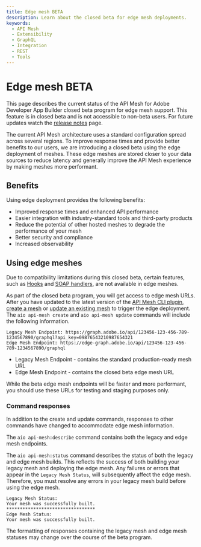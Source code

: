 ```yaml
---
title: Edge mesh BETA
description: Learn about the closed beta for edge mesh deployments.
keywords:
  - API Mesh
  - Extensibility
  - GraphQL
  - Integration
  - REST
  - Tools
---
```


# Edge mesh BETA

<InlineAlert variant="warning" slots="text"/>

This page describes the current status of the API Mesh for Adobe Developer App Builder closed beta program for edge mesh support. This feature is in closed beta and is not accessible to non-beta users. For future updates watch the [release notes](./release-notes.md) page.

The current API Mesh architecture uses a standard configuration spread across several regions. To improve response times and provide better benefits to our users, we are introducing a closed beta using the edge deployment of meshes. These edge meshes are stored closer to your data sources to reduce latency and generally improve the API Mesh experience by making meshes more performant.

## Benefits

Using edge deployment provides the following benefits:

- Improved response times and enhanced API performance
- Easier integration with industry-standard tools and third-party products
- Reduce the potential of other hosted meshes to degrade the performance of your mesh
- Better security and compliance
- Increased observability

## Using edge meshes

<InlineAlert variant="info" slots="text"/>

Due to compatibility limitations during this closed beta, certain features, such as [Hooks](./hooks.md) and [SOAP handlers](./handlers/soap.md), are not available in edge meshes.

As part of the closed beta program, you will get access to edge mesh URLs. After you have updated to the latest version of the [API Mesh CLI plugin](./getting-started.md#configure-your-environment), [create a mesh](./create-mesh.md) or [update an existing mesh](./create-mesh.md#update-an-existing-mesh) to trigger the edge deployment. The `aio api-mesh create` and `aio api-mesh update` commands will include the following information.

```terminal
Legacy Mesh Endpoint: https://graph.adobe.io/api/123456-123-456-789-1234567890/graphql?api_key=09876543210987654321
Edge Mesh Endpoint: https://edge-graph.adobe.io/api/123456-123-456-789-1234567890/graphql
```

- Legacy Mesh Endpoint - contains the standard production-ready mesh URL
- Edge Mesh Endpoint - contains the closed beta edge mesh URL

<InlineAlert variant="info" slots="text"/>

While the beta edge mesh endpoints will be faster and more performant, you should use these URLs for testing and staging purposes only.

### Command responses

In addition to the create and update commands, responses to other commands have changed to accommodate edge mesh information.

The `aio api-mesh:describe` command contains both the legacy and edge mesh endpoints.

The `aio api-mesh:status` command describes the status of both the legacy and edge mesh builds. This reflects the success of both building your legacy mesh and deploying the edge mesh. Any failures or errors that appear in the `Legacy Mesh Status`, will subsequently affect the edge mesh. Therefore, you must resolve any errors in your legacy mesh build before using the edge mesh.

```terminal
Legacy Mesh Status: 
Your mesh was successfully built.
*********************************
Edge Mesh Status:
Your mesh was successfully built.
```

<InlineAlert variant="info" slots="text"/>

The formatting of responses containing the legacy mesh and edge mesh statuses may change over the course of the beta program.

